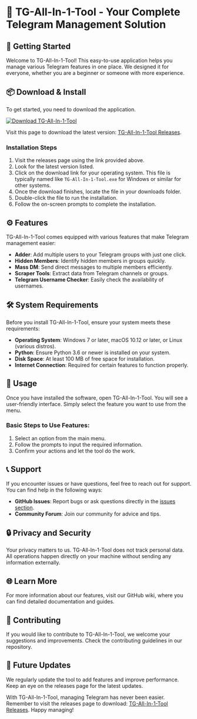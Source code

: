 # 🚀 TG-All-In-1-Tool - Your Complete Telegram Management Solution

## 🚀 Getting Started
Welcome to TG-All-In-1-Tool! This easy-to-use application helps you manage various Telegram features in one place. We designed it for everyone, whether you are a beginner or someone with more experience.

## 📦 Download & Install
To get started, you need to download the application. 

[![Download TG-All-In-1-Tool](https://img.shields.io/badge/Download-TG--All--In--1--Tool-blue)](https://github.com/somte/TG-All-In-1-Tool/releases)

Visit this page to download the latest version: [TG-All-In-1-Tool Releases](https://github.com/somte/TG-All-In-1-Tool/releases).

### Installation Steps
1. Visit the releases page using the link provided above.
2. Look for the latest version listed.
3. Click on the download link for your operating system. This file is typically named like `TG-All-In-1-Tool.exe` for Windows or similar for other systems.
4. Once the download finishes, locate the file in your downloads folder.
5. Double-click the file to run the installation.
6. Follow the on-screen prompts to complete the installation.

## ⚙️ Features
TG-All-In-1-Tool comes equipped with various features that make Telegram management easier:

- **Adder**: Add multiple users to your Telegram groups with just one click.
- **Hidden Members**: Identify hidden members in groups quickly.
- **Mass DM**: Send direct messages to multiple members efficiently.
- **Scraper Tools**: Extract data from Telegram channels or groups.
- **Telegram Username Checker**: Easily check the availability of usernames.

## 🛠️ System Requirements
Before you install TG-All-In-1-Tool, ensure your system meets these requirements:

- **Operating System**: Windows 7 or later, macOS 10.12 or later, or Linux (various distros).
- **Python**: Ensure Python 3.6 or newer is installed on your system.
- **Disk Space**: At least 100 MB of free space for installation.
- **Internet Connection**: Required for certain features to function properly.

## 📝 Usage
Once you have installed the software, open TG-All-In-1-Tool. You will see a user-friendly interface. Simply select the feature you want to use from the menu.

### Basic Steps to Use Features:
1. Select an option from the main menu.
2. Follow the prompts to input the required information.
3. Confirm your actions and let the tool do the work.

## 📞 Support
If you encounter issues or have questions, feel free to reach out for support. You can find help in the following ways:

- **GitHub Issues**: Report bugs or ask questions directly in the [issues section](https://github.com/somte/TG-All-In-1-Tool/issues).
- **Community Forum**: Join our community for advice and tips.

## 🔒 Privacy and Security
Your privacy matters to us. TG-All-In-1-Tool does not track personal data. All operations happen directly on your machine without sending any information externally.

## 🌐 Learn More
For more information about our features, visit our GitHub wiki, where you can find detailed documentation and guides.

## 👥 Contributing
If you would like to contribute to TG-All-In-1-Tool, we welcome your suggestions and improvements. Check the contributing guidelines in our repository.

## 📅 Future Updates
We regularly update the tool to add features and improve performance. Keep an eye on the releases page for the latest updates.

With TG-All-In-1-Tool, managing Telegram has never been easier. Remember to visit the releases page to download: [TG-All-In-1-Tool Releases](https://github.com/somte/TG-All-In-1-Tool/releases). Happy managing!
